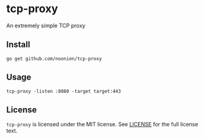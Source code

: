 # tcp-proxy

An extremely simple TCP proxy

## Install
```shell
go get github.com/noonien/tcp-proxy
```

## Usage
```shell
tcp-proxy -listen :8080 -target target:443
```

## License
`tcp-proxy` is licensed under the MIT license. See [LICENSE](https://github.com/noonien/tcp-proxy/blob/master/LICENSE) for the full license text.
